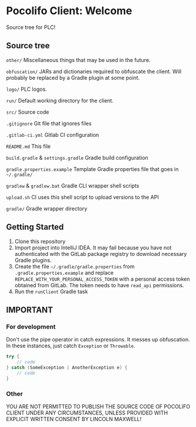 # Pocolifo Client: Welcome

Source tree for PLC!

## Source tree

`other/` Miscellaneous things that may be used in the future.

`obfuscation/` JARs and dictionaries required to obfuscate the client. Will probably be replaced by a Gradle plugin at some point.

`logo/` PLC logos.

`run/` Default working directory for the client.

`src/` Source code

`.gitignore` Git file that ignores files

`.gitlab-ci.yml` Gitlab CI configuration

`README.md` This file

`build.gradle` & `settings.gradle` Gradle build configuration

`gradle.properties.example` Template Gradle properties file that goes in `~/.gradle/`

`gradlew` & `gradlew.bat` Gradle CLI wrapper shell scripts

`upload.sh` CI uses this shell script to upload versions to the API

`gradle/` Gradle wrapper directory

## Getting Started

1. Clone this repository
2. Import project into IntelliJ IDEA. It may fail because you have not authenticated with the GitLab package registry to download necessary Gradle plugins.
3. Create the file `~/.gradle/gradle.properties` from `.gradle.properties.example` and replace `REPLACE_WITH_YOUR_PERSONAL_ACCESS_TOKEN` with a personal access token obtained from GitLab. The token needs to have `read_api` permissions.
4. Run the `runClient` Gradle task

## IMPORTANT
### For development

Don't use the pipe operator in catch expressions. It messes up obfuscation. In these instances, just catch `Exception`
or `Throwable`.
```java
try {
    // code
} catch (SomeException | AnotherException e) { 
    // code
}
```

### Other
YOU ARE NOT PERMITTED TO PUBLISH THE SOURCE CODE OF POCOLIFO CLIENT UNDER ANY CIRCUMSTANCES, UNLESS PROVIDED WITH EXPLICIT
WRITTEN CONSENT BY LINCOLN MAXWELL!
